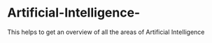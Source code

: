# Artificial-Intelligence-
This helps to get an overview of all the areas of Artificial Intelligence

